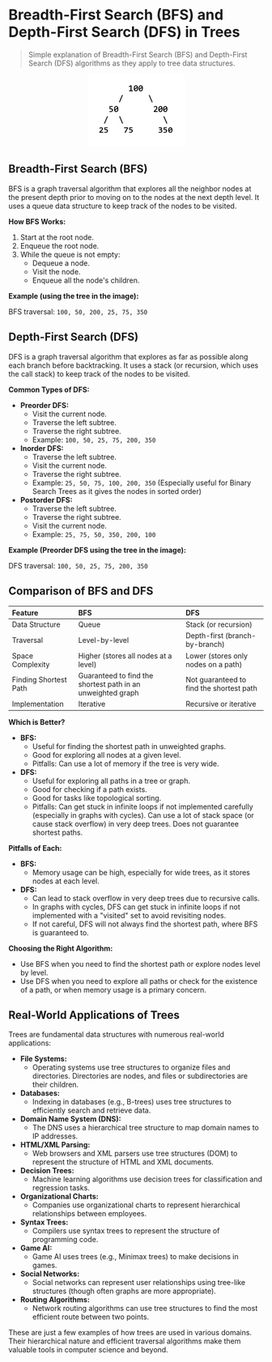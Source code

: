 # Breadth-First Search (BFS) and Depth-First Search (DFS) in Trees

> Simple explanation of Breadth-First Search (BFS) and Depth-First Search (DFS) algorithms as they apply to tree data structures.

<div align="center">
  <img src="./balanced_tree.png" alt="Tree Structure">
</div>

## Breadth-First Search (BFS)

BFS is a graph traversal algorithm that explores all the neighbor nodes at the present depth prior to moving on to the nodes at the next depth level. It uses a queue data structure to keep track of the nodes to be visited.

**How BFS Works:**

1.  Start at the root node.
2.  Enqueue the root node.
3.  While the queue is not empty:
    * Dequeue a node.
    * Visit the node.
    * Enqueue all the node's children.

**Example (using the tree in the image):**

BFS traversal: `100, 50, 200, 25, 75, 350`

## Depth-First Search (DFS)

DFS is a graph traversal algorithm that explores as far as possible along each branch before backtracking. It uses a stack (or recursion, which uses the call stack) to keep track of the nodes to be visited.

**Common Types of DFS:**

* **Preorder DFS:**
    * Visit the current node.
    * Traverse the left subtree.
    * Traverse the right subtree.
    * Example: `100, 50, 25, 75, 200, 350`
* **Inorder DFS:**
    * Traverse the left subtree.
    * Visit the current node.
    * Traverse the right subtree.
    * Example: `25, 50, 75, 100, 200, 350` (Especially useful for Binary Search Trees as it gives the nodes in sorted order)
* **Postorder DFS:**
    * Traverse the left subtree.
    * Traverse the right subtree.
    * Visit the current node.
    * Example: `25, 75, 50, 350, 200, 100`

**Example (Preorder DFS using the tree in the image):**

DFS traversal: `100, 50, 25, 75, 200, 350`

## Comparison of BFS and DFS

| Feature        | BFS                                 | DFS                               |
| :------------- | :---------------------------------- | :-------------------------------- |
| Data Structure | Queue                               | Stack (or recursion)              |
| Traversal      | Level-by-level                      | Depth-first (branch-by-branch)    |
| Space Complexity | Higher (stores all nodes at a level) | Lower (stores only nodes on a path) |
| Finding Shortest Path | Guaranteed to find the shortest path in an unweighted graph | Not guaranteed to find the shortest path |
| Implementation | Iterative                           | Recursive or iterative          |

**Which is Better?**

* **BFS:**
    * Useful for finding the shortest path in unweighted graphs.
    * Good for exploring all nodes at a given level.
    * Pitfalls: Can use a lot of memory if the tree is very wide.
* **DFS:**
    * Useful for exploring all paths in a tree or graph.
    * Good for checking if a path exists.
    * Good for tasks like topological sorting.
    * Pitfalls: Can get stuck in infinite loops if not implemented carefully (especially in graphs with cycles). Can use a lot of stack space (or cause stack overflow) in very deep trees. Does not guarantee shortest paths.

**Pitfalls of Each:**

* **BFS:**
    * Memory usage can be high, especially for wide trees, as it stores nodes at each level.
* **DFS:**
    * Can lead to stack overflow in very deep trees due to recursive calls.
    * In graphs with cycles, DFS can get stuck in infinite loops if not implemented with a "visited" set to avoid revisiting nodes.
    * If not careful, DFS will not always find the shortest path, where BFS is guaranteed to.

**Choosing the Right Algorithm:**

* Use BFS when you need to find the shortest path or explore nodes level by level.
* Use DFS when you need to explore all paths or check for the existence of a path, or when memory usage is a primary concern.

## Real-World Applications of Trees

Trees are fundamental data structures with numerous real-world applications:

* **File Systems:**
    * Operating systems use tree structures to organize files and directories. Directories are nodes, and files or subdirectories are their children.
* **Databases:**
    * Indexing in databases (e.g., B-trees) uses tree structures to efficiently search and retrieve data.
* **Domain Name System (DNS):**
    * The DNS uses a hierarchical tree structure to map domain names to IP addresses.
* **HTML/XML Parsing:**
    * Web browsers and XML parsers use tree structures (DOM) to represent the structure of HTML and XML documents.
* **Decision Trees:**
    * Machine learning algorithms use decision trees for classification and regression tasks.
* **Organizational Charts:**
    * Companies use organizational charts to represent hierarchical relationships between employees.
* **Syntax Trees:**
    * Compilers use syntax trees to represent the structure of programming code.
* **Game AI:**
    * Game AI uses trees (e.g., Minimax trees) to make decisions in games.
* **Social Networks:**
    * Social networks can represent user relationships using tree-like structures (though often graphs are more appropriate).
* **Routing Algorithms:**
    * Network routing algorithms can use tree structures to find the most efficient route between two points.

These are just a few examples of how trees are used in various domains. Their hierarchical nature and efficient traversal algorithms make them valuable tools in computer science and beyond.